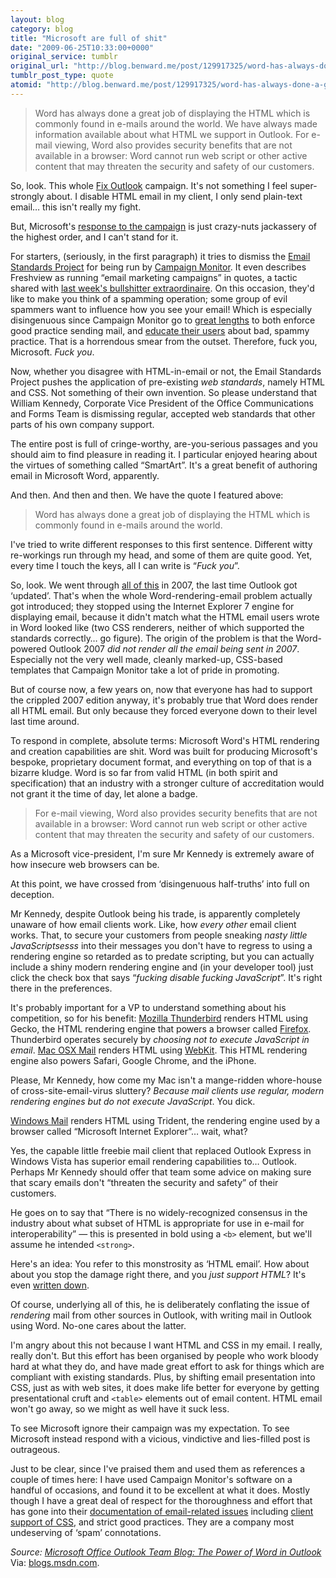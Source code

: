 ```yaml
---
layout: blog
category: blog
title: "Microsoft are full of shit"
date: "2009-06-25T10:33:00+0000"
original_service: tumblr
original_url: "http://blog.benward.me/post/129917325/word-has-always-done-a-great-job-of-displaying-the"
tumblr_post_type: quote
atomid: "http://blog.benward.me/post/129917325/word-has-always-done-a-great-job-of-displaying-the"
---
```

> Word has always done a great job of displaying the HTML which is commonly found in e-mails around the world. We have always made information available about what HTML we support in Outlook. For e-mail viewing, Word also provides security benefits that are not available in a browser: Word cannot run web script or other active content that may threaten the security and safety of our customers.

So, look. This whole [Fix Outlook](http://fixoutlook.org) campaign. It's not something I feel super-strongly about. I disable HTML email in my client, I only send plain-text email… this isn't really my fight.

But, Microsoft's [response to the campaign](http://blogs.msdn.com/outlook/archive/2009/06/24/the-power-of-word-in-outlook.aspx) is just crazy-nuts jackassery of the highest order, and I can't stand for it.

For starters, (seriously, in the first paragraph) it tries to dismiss the [Email Standards Project](http://www.email-standards.org/) for being run by [Campaign Monitor](http://www.freshview.com/). It even describes Freshview as running “email marketing campaigns” in quotes, a tactic shared with [last week's bullshitter extraordinaire](http://blog.benward.me/post/128294973). On this occasion, they'd like to make you think of a spamming operation; some group of evil spammers want to influence how you see your email! Which is especially disingenuous since Campaign Monitor go to [great lengths](http://www.campaignmonitor.com/resources/entry/558/about-permission/) to both enforce good practice sending mail, and [educate their users](http://www.campaignmonitor.com/resources/entry/559/the-getting-started-checklist-for-new-clients/) about bad, spammy practice. That is a horrendous smear from the outset. Therefore, fuck you, Microsoft. _Fuck you_.

Now, whether you disagree with HTML-in-email or not, the Email Standards Project pushes the application of pre-existing _web standards_, namely HTML and CSS. Not something of their own invention. So please understand that William Kennedy, Corporate Vice President of the Office Communications and Forms Team is dismissing regular, accepted web standards that other parts of his own company support.

The entire post is full of cringe-worthy, are-you-serious passages and you should aim to find pleasure in reading it. I particular enjoyed hearing about the virtues of something called “SmartArt”. It's a great benefit of authoring email in Microsoft Word, apparently.

And then. And then and then. We have the quote I featured above:

> Word has always done a great job of displaying the HTML which is commonly found in e-mails around the world.

I've tried to write different responses to this first sentence. Different witty re-workings run through my head, and some of them are quite good. Yet, every time I touch the keys, all I can write is “_Fuck you_”.

So, look. We went through [all of this](http://www.campaignmonitor.com/blog/post/2393/microsoft-takes-email-design-b/) in 2007, the last time Outlook got ‘updated’. That's when the whole Word-rendering-email problem actually got introduced; they stopped using the Internet Explorer 7 engine for displaying email, because it didn't match what the HTML email users wrote in Word looked like (two CSS renderers, neither of which supported the standards correctly… go figure). The origin of the problem is that the Word-powered Outlook 2007 _did not render all the email being sent in 2007_. Especially not the very well made, cleanly marked-up, CSS-based templates that Campaign Monitor take a lot of pride in promoting.

But of course now, a few years on, now that everyone has had to support the crippled 2007 edition anyway, it's probably true that Word does render all HTML email. But only because they forced everyone down to their level last time around.

To respond in complete, absolute terms: Microsoft Word's HTML rendering and creation capabilities are shit. Word was built for producing Microsoft's bespoke, proprietary document format, and everything on top of that is a bizarre kludge. Word is so far from valid HTML (in both spirit and specification) that an industry with a stronger culture of accreditation would not grant it the time of day, let alone a badge.

> For e-mail viewing, Word also provides security benefits that are not available in a browser: Word cannot run web script or other active content that may threaten the security and safety of our customers.

As a Microsoft vice-president, I'm sure Mr Kennedy is extremely aware of how insecure web browsers can be.

At this point, we have crossed from ‘disingenuous half-truths’ into full on deception.

Mr Kennedy, despite Outlook being his trade, is apparently completely unaware of how email clients work. Like, how _every other_ email client works. That, to secure your customers from people sneaking _nasty little JavaScriptsesss_ into their messages you don't have to regress to using a rendering engine so retarded as to predate scripting, but you can actually include a shiny modern rendering engine and (in your developer tool) just click the check box that says “_fucking disable fucking JavaScript_”. It's right there in the preferences.

It's probably important for a VP to understand something about his competition, so for his benefit: [Mozilla Thunderbird](http://www.mozillamessaging.com/en-US/thunderbird/) renders HTML using Gecko, the HTML rendering engine that powers a browser called [Firefox](http://firefox.com). Thunderbird operates securely by _choosing not to execute JavaScript in email_. [Mac OSX Mail](http://www.apple.com/macosx/what-is-macosx/mail-ical-address-book.html) renders HTML using [WebKit](http://webkit.org). This HTML rendering engine also powers Safari, Google Chrome, and the iPhone.

Please, Mr Kennedy, how come my Mac isn't a mange-ridden whore-house of cross-site-email-virus sluttery? _Because mail clients use regular, modern rendering engines but do not execute JavaScript_. You dick.

[Windows Mail](http://www.microsoft.com/windows/windows-vista/features/mail.aspx) renders HTML using Trident, the rendering engine used by a browser called “Microsoft Internet Explorer”… wait, what? 

Yes, the capable little freebie mail client that replaced Outlook Express in Windows Vista has superior email rendering capabilities to… Outlook. Perhaps Mr Kennedy should offer that team some advice on making sure that scary emails don't “threaten the security and safety” of their customers.

He goes on to say that “There is no widely-recognized consensus in the industry about what subset of HTML is appropriate for use in e-mail for interoperability” — this is presented in bold using a `<b>` element, but we'll assume he intended `<strong>`.

Here's an idea: You refer to this monstrosity as ‘HTML email’. How about about you stop the damage right there, and you _just support HTML_? It's even [written down](http://www.w3.org/TR/REC-html40/).

Of course, underlying all of this, he is deliberately conflating the issue of _rendering_ mail from other sources in Outlook, with writing mail in Outlook using Word. No-one cares about the latter.

I'm angry about this not because I want HTML and CSS in my email. I really, really don't. But this effort has been organised by people who work bloody hard at what they do, and have made great effort to ask for things which are compliant with existing standards. Plus, by shifting email presentation into CSS, just as with web sites, it does make life better for everyone by getting presentational cruft and `<table>` elements out of email content. HTML email won't go away, so we might as well have it suck less.

To see Microsoft ignore their campaign was my expectation. To see Microsoft instead respond with a vicious, vindictive and lies-filled post is outrageous.

Just to be clear, since I've praised them and used them as references a couple of times here: I have used Campaign Monitor's software on a handful of occasions, and found it to be excellent at what it does. Mostly though I have a great deal of respect for the thoroughness and effort that has gone into their [documentation of email-related issues](http://www.campaignmonitor.com/resources/) including [client support of CSS](http://www.campaignmonitor.com/css/), and strict good practices. They are a company most undeserving of ‘spam’ connotations.

<cite>Source: <a href="http://blogs.msdn.com/outlook/archive/2009/06/24/the-power-of-word-in-outlook.aspx">Microsoft Office Outlook Team Blog: The Power of Word in Outlook</a></cite>
Via: [blogs.msdn.com](http://blogs.msdn.com/outlook/archive/2009/06/24/the-power-of-word-in-outlook.aspx).